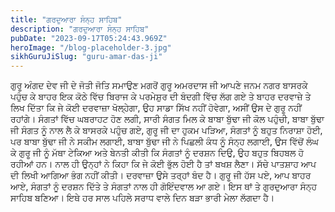 ```yaml
---
title: "ਗਰਦੁਆਰਾ ਸੰਨ੍ਹ ਸਾਹਿਬ"
description: "ਗਰਦੁਆਰਾ ਸੰਨ੍ਹ ਸਾਹਿਬ"
pubDate: "2023-09-17T05:24:43.969Z"
heroImage: "/blog-placeholder-3.jpg"
sikhGuruJiSlug: "guru-amar-das-ji"
---
```


ਗੁਰੂ ਅੰਗਦ ਦੇਵ ਜੀ ਦੇ ਜੋਤੀ ਜੋਤਿ ਸਮਾਉਣ ਮਗਰੋਂ ਗੁਰੂ ਅਮਰਦਾਸ ਜੀ ਆਪਣੇ ਜਨਮ ਨਗਰ ਬਾਸਰਕੇ ਪਹੁੰਚ ਕੇ ਬਾਹਰ ਇਕ ਕੋਠੇ ਵਿੱਚ ਬਿਰਾਜ ਕੇ ਪਰਮੇਸ਼ੁਰ ਦੀ ਬੰਦਗੀ ਵਿੱਚ ਲੱਗ ਗਏ ਤੇ ਬਾਹਰ ਦਰਵਾਜ਼ੇ ਤੇ ਲਿਖ ਦਿੱਤਾ ਕਿ ਜੇ ਕੋਈ ਦਰਵਾਜ਼ਾ ਖੋਲ੍ਹੇਗਾ, ਉਹ ਸਾਡਾ ਸਿੱਖ ਨਹੀਂ ਹੋਵੇਗਾ, ਅਸੀਂ ਉਸ ਦੇ ਗੁਰੂ ਨਹੀਂ ਰਹਾਂਗੇ।
ਸੰਗਤਾਂ ਵਿੱਚ ਘਬਰਾਹਟ ਹੋਣ ਲਗੀ, ਸਾਰੀ ਸੰਗਤ ਮਿਲ ਕੇ ਬਾਬਾ ਬੁੱਢਾ ਜੀ ਕੋਲ ਪਹੁੰਚੀ, ਬਾਬਾ ਬੁੱਢਾ ਜੀ ਸੰਗਤ ਨੂੰ ਨਾਲ ਲੈ ਕੇ ਬਾਸਰਕੇ ਪਹੁੰਚ ਗਏ, ਗੁਰੂ ਜੀ ਦਾ ਹੁਕਮ ਪੜਿਆ, ਸੰਗਤਾਂ ਨੂੰ ਬਹੁਤ ਨਿਰਾਸ਼ਾ ਹੋਈ, ਪਰ ਬਾਬਾ ਬੁੱਢਾ ਜੀ ਨੇ ਸਕੀਮ ਲਗਾਈ, ਬਾਬਾ ਬੁੱਢਾ ਜੀ ਨੇ ਪਿਛਲੀ ਕੰਧ ਨੂੰ ਸੰਨ੍ਹ ਲਗਾਈ, ਉਸ ਵਿੱਚੋਂ ਲੰਘ ਕੇ ਗੁਰੂ ਜੀ ਨੂੰ ਮੱਥਾ ਟੇਕਿਆ ਅਤੇ ਬੇਨਤੀ ਕੀਤੀ ਕਿ ਸੰਗਤਾਂ ਨੂੰ ਦਰਸ਼ਨ ਦਿਉ, ਉਹ ਬਹੁਤ ਬਿਹਬਲ ਹੋ ਰਹੀਆਂ ਹਨ। ਨਾਲ ਹੀ ਉਨ੍ਹਾਂ ਨੇ ਕਿਹਾ ਕਿ ਜੇ ਕੋਈ ਭੁੱਲ ਹੋਈ ਹੈ ਤਾਂ ਬਖਸ਼ ਲੈਣਾ। ਸੱਚੇ ਪਾਤਸ਼ਾਹ ਆਪ ਦੀ ਲਿਖੀ ਆਗਿਆ ਭੰਗ ਨਹੀਂ ਕੀਤੀ। ਦਰਵਾਜ਼ਾ ਉਸੇ ਤਰ੍ਹਾਂ ਬੰਦ ਹੈ।
ਗੁਰੂ ਜੀ ਹੱਸ ਪਏ, ਆਪ ਬਾਹਰ ਆਏ, ਸੰਗਤਾਂ ਨੂੰ ਦਰਸ਼ਨ ਦਿੱਤੇ ਤੇ ਸੰਗਤਾਂ ਨਾਲ ਹੀ ਗੋਇੰਦਵਾਲ ਆ ਗਏ।
ਇਸ ਥਾਂ ਤੇ ਗੁਰਦੁਆਰਾ ਸੰਨ੍ਹ ਸਾਹਿਬ ਬਣਿਆ। ਇਥੇ ਹਰ ਸਾਲ ਪਹਿਲੇ ਸਰਾਧ ਵਾਲੇ ਦਿਨ ਬੜਾ ਭਾਰੀ ਮੇਲਾ ਲੱਗਦਾ ਹੈ।
